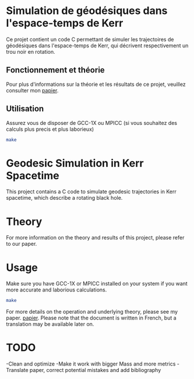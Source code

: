 # Simulation de géodésiques dans l'espace-temps de Kerr 

Ce projet contient un code C permettant de simuler les trajectoires de géodésiques dans l'espace-temps de Kerr, qui décrivent respectivement un trou noir en rotation.

## Fonctionnement et théorie

Pour plus d'informations sur la théorie et les résultats de ce projet, veuillez consulter mon [papier](Simulation_de_trajectoires_de_geodesiques.pdf). 

## Utilisation 

Assurez vous de disposer de GCC-1X ou MPICC (si vous souhaitez des calculs plus precis et plus laborieux) 

```bash
make
```

# Geodesic Simulation in Kerr Spacetime
This project contains a C code to simulate geodesic trajectories in Kerr spacetime, which describe a rotating black hole.

# Theory
For more information on the theory and results of this project, please refer to our paper.

# Usage
Make sure you have GCC-1X or MPICC installed on your system if you want more accurate and laborious calculations.
```bash
make
```
For more details on the operation and underlying theory, please see my paper. [papier](Simulation_de_trajectoires_de_geodesiques.pdf).
Please note that the document is written in French, but a translation may be available later on.


# TODO

-Clean and optimize
-Make it work with bigger Mass and more metrics
-Translate paper, correct potential mistakes and add bibliography


